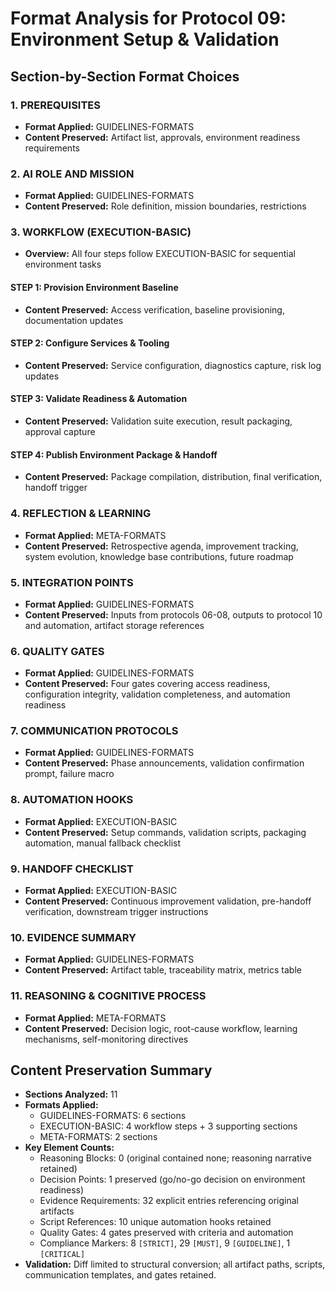 # Format Analysis for Protocol 09: Environment Setup & Validation

## Section-by-Section Format Choices

### 1. PREREQUISITES
<!-- [Category: GUIDELINES-FORMATS] -->
<!-- Why: Defines mandatory artifacts, approvals, and infrastructure access before execution. -->
- **Format Applied:** GUIDELINES-FORMATS
- **Content Preserved:** Artifact list, approvals, environment readiness requirements

### 2. AI ROLE AND MISSION
<!-- [Category: GUIDELINES-FORMATS] -->
<!-- Why: Establishes the Environment Engineer responsibilities and constraints. -->
- **Format Applied:** GUIDELINES-FORMATS
- **Content Preserved:** Role definition, mission boundaries, restrictions

### 3. WORKFLOW (EXECUTION-BASIC)
<!-- [Category: EXECUTION-FORMATS - BASIC variant] -->
- **Overview:** All four steps follow EXECUTION-BASIC for sequential environment tasks

#### STEP 1: Provision Environment Baseline
<!-- [Category: EXECUTION-BASIC] -->
<!-- Why: Ordered provisioning tasks without complex branching. -->
- **Content Preserved:** Access verification, baseline provisioning, documentation updates

#### STEP 2: Configure Services & Tooling
<!-- [Category: EXECUTION-BASIC] -->
<!-- Why: Sequential configuration tasks with clear evidence and validation. -->
- **Content Preserved:** Service configuration, diagnostics capture, risk log updates

#### STEP 3: Validate Readiness & Automation
<!-- [Category: EXECUTION-BASIC] -->
<!-- Why: Linear validation and automation execution steps. -->
- **Content Preserved:** Validation suite execution, result packaging, approval capture

#### STEP 4: Publish Environment Package & Handoff
<!-- [Category: EXECUTION-BASIC] -->
<!-- Why: Straightforward publication and handoff checklist. -->
- **Content Preserved:** Package compilation, distribution, final verification, handoff trigger

### 4. REFLECTION & LEARNING
<!-- [Category: META-FORMATS] -->
<!-- Why: Captures retrospectives, improvement tracking, and knowledge capture. -->
- **Format Applied:** META-FORMATS
- **Content Preserved:** Retrospective agenda, improvement tracking, system evolution, knowledge base contributions, future roadmap

### 5. INTEGRATION POINTS
<!-- [Category: GUIDELINES-FORMATS] -->
<!-- Why: Documents upstream dependencies, downstream consumers, and storage locations. -->
- **Format Applied:** GUIDELINES-FORMATS
- **Content Preserved:** Inputs from protocols 06-08, outputs to protocol 10 and automation, artifact storage references

### 6. QUALITY GATES
<!-- [Category: GUIDELINES-FORMATS] -->
<!-- Why: Establishes validation criteria, thresholds, and automation hooks. -->
- **Format Applied:** GUIDELINES-FORMATS
- **Content Preserved:** Four gates covering access readiness, configuration integrity, validation completeness, and automation readiness

### 7. COMMUNICATION PROTOCOLS
<!-- [Category: GUIDELINES-FORMATS] -->
<!-- Why: Standardizes announcements, validation prompts, and failure handling. -->
- **Format Applied:** GUIDELINES-FORMATS
- **Content Preserved:** Phase announcements, validation confirmation prompt, failure macro

### 8. AUTOMATION HOOKS
<!-- [Category: EXECUTION-BASIC] -->
<!-- Why: Executes automation scripts and CI jobs with linear steps. -->
- **Format Applied:** EXECUTION-BASIC
- **Content Preserved:** Setup commands, validation scripts, packaging automation, manual fallback checklist

### 9. HANDOFF CHECKLIST
<!-- [Category: EXECUTION-BASIC] -->
<!-- Why: Sequential pre-handoff checks prior to Protocol 10. -->
- **Format Applied:** EXECUTION-BASIC
- **Content Preserved:** Continuous improvement validation, pre-handoff verification, downstream trigger instructions

### 10. EVIDENCE SUMMARY
<!-- [Category: GUIDELINES-FORMATS] -->
<!-- Why: Summarizes artifact catalog, traceability, and quality metrics. -->
- **Format Applied:** GUIDELINES-FORMATS
- **Content Preserved:** Artifact table, traceability matrix, metrics table

### 11. REASONING & COGNITIVE PROCESS
<!-- [Category: META-FORMATS] -->
<!-- Why: Documents decision logic, root cause analysis, and self-awareness routines. -->
- **Format Applied:** META-FORMATS
- **Content Preserved:** Decision logic, root-cause workflow, learning mechanisms, self-monitoring directives

## Content Preservation Summary

- **Sections Analyzed:** 11
- **Formats Applied:**
  - GUIDELINES-FORMATS: 6 sections
  - EXECUTION-BASIC: 4 workflow steps + 3 supporting sections
  - META-FORMATS: 2 sections
- **Key Element Counts:**
  - Reasoning Blocks: 0 (original contained none; reasoning narrative retained)
  - Decision Points: 1 preserved (go/no-go decision on environment readiness)
  - Evidence Requirements: 32 explicit entries referencing original artifacts
  - Script References: 10 unique automation hooks retained
  - Quality Gates: 4 gates preserved with criteria and automation
  - Compliance Markers: 8 `[STRICT]`, 29 `[MUST]`, 9 `[GUIDELINE]`, 1 `[CRITICAL]`
- **Validation:** Diff limited to structural conversion; all artifact paths, scripts, communication templates, and gates retained.
